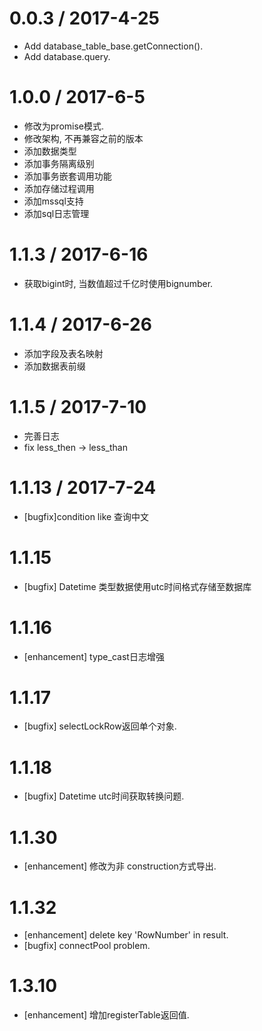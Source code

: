 
0.0.3 / 2017-4-25
==================
  - Add database_table_base.getConnection().
  - Add database.query.

1.0.0 / 2017-6-5
==================
  - 修改为promise模式.
  - 修改架构, 不再兼容之前的版本
  - 添加数据类型
  - 添加事务隔离级别
  - 添加事务嵌套调用功能
  - 添加存储过程调用
  - 添加mssql支持
  - 添加sql日志管理

1.1.3 / 2017-6-16
==================
  - 获取bigint时, 当数值超过千亿时使用bignumber.

1.1.4 / 2017-6-26
==================
  - 添加字段及表名映射
  - 添加数据表前缀

1.1.5 / 2017-7-10
==================
  - 完善日志
  - fix less_then -> less_than

1.1.13 / 2017-7-24
==================
  - [bugfix]condition like 查询中文

1.1.15
==================
  - [bugfix] Datetime 类型数据使用utc时间格式存储至数据库

1.1.16
==================
  - [enhancement] type_cast日志增强

1.1.17
==================
  - [bugfix] selectLockRow返回单个对象.

1.1.18
==================
  - [bugfix] Datetime utc时间获取转换问题.

1.1.30
==================
  - [enhancement] 修改为非 construction方式导出.

1.1.32
==================
  - [enhancement] delete key 'RowNumber' in result.
  - [bugfix] connectPool problem.

1.3.10
==================
  - [enhancement] 增加registerTable返回值.
